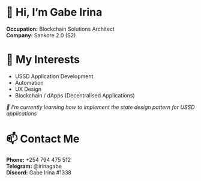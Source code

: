 # 👋 Hi, I’m Gabe Irina
  **Occupation:** Blockchain Solutions Architect  
  **Company:** Sankore 2.0 (S2)
# 👀 My Interests
  * USSD Application Development
  * Automation
  * UX Design
  * Blockchain / dApps (Decentralised Applications)  
  
*🌱 I’m currently learning how to implement the state design pattern for USSD applications*

# 📫 Contact Me
  **Phone:** +254 794 475 512  
  **Telegram:** @irinagabe  
  **Discord:** Gabe Irina #1338

<!---
irinagabe/irinagabe is a ✨ special ✨ repository because its `README.md` (this file) appears on your GitHub profile.
You can click the Preview link to take a look at your changes.
--->
